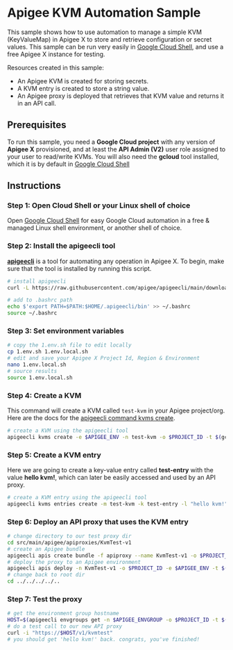 # Apigee KVM Automation Sample
This sample shows how to use automation to manage a simple KVM (KeyValueMap) in Apigee X to store and retrieve configuration or secret values. This sample can be run very easily in [Google Cloud Shell](https://shell.cloud.google.com), and use a free Apigee X instance for testing.

Resources created in this sample:
- An Apigee KVM is created for storing secrets.
- A KVM entry is created to store a string value.
- An Apigee proxy is deployed that retrieves that KVM value and returns it in an API call.

## Prerequisites
To run this sample, you need a **Google Cloud project** with any version of **Apigee X** provisioned, and at least the **API Admin (V2)** user role assigned to your user to read/write KVMs. You will also need the **gcloud** tool installed, which it is by default in [Google Cloud Shell](https://shell.cloud.google.com)

## Instructions

### Step 1: Open Cloud Shell or your Linux shell of choice
Open [Google Cloud Shell](https://shell.cloud.google.com) for easy Google Cloud automation in a free & managed Linux shell environment, or another shell of choice.

### Step 2: Install the apigeecli tool
[**apigeecli**](https://github.com/apigee/apigeecli) is a tool for automating any operation in Apigee X. To begin, make sure that the tool is installed by running this script.

```sh
# install apigeecli
curl -L https://raw.githubusercontent.com/apigee/apigeecli/main/downloadLatest.sh | sh -

# add to .bashrc path
echo $'export PATH=$PATH:$HOME/.apigeecli/bin' >> ~/.bashrc
source ~/.bashrc
```

### Step 3: Set environment variables
```sh
# copy the 1.env.sh file to edit locally
cp 1.env.sh 1.env.local.sh
# edit and save your Apigee X Project Id, Region & Environment
nano 1.env.local.sh
# source results
source 1.env.local.sh
```

### Step 4: Create a KVM
This command will create a KVM called `test-kvm` in your Apigee project/org. Here are the docs for the [apigeecli command kvms create](https://github.com/apigee/apigeecli/blob/main/docs/apigeecli_kvms_create.md).

```sh
# create a KVM using the apigeecli tool
apigeecli kvms create -e $APIGEE_ENV -n test-kvm -o $PROJECT_ID -t $(gcloud auth print-access-token)
```

### Step 5: Create a KVM entry
Here we are going to create a key-value entry called **test-entry** with the value **hello kvm!**, which can later be easily accessed and used by an API proxy.

```sh
# create a KVM entry using the apigeecli tool
apigeecli kvms entries create -m test-kvm -k test-entry -l "hello kvm!" -e $APIGEE_ENV -o $PROJECT_ID -t $(gcloud auth print-access-token)
```

### Step 6: Deploy an API proxy that uses the KVM entry

```sh
# change directory to our test proxy dir
cd src/main/apigee/apiproxies/KvmTest-v1
# create an Apigee bundle
apigeecli apis create bundle -f apiproxy --name KvmTest-v1 -o $PROJECT_ID -t $(gcloud auth print-access-token)
# deploy the proxy to an Apigee environment
apigeecli apis deploy -n KvmTest-v1 -o $PROJECT_ID -e $APIGEE_ENV -t $(gcloud auth print-access-token) --ovr
# change back to root dir
cd ../../../../..
```

### Step 7: Test the proxy

```sh
# get the environment group hostname
HOST=$(apigeecli envgroups get -n $APIGEE_ENVGROUP -o $PROJECT_ID -t $(gcloud auth print-access-token) | jq --raw-output '.hostnames[0]')
# do a test call to our new API proxy
curl -i "https://$HOST/v1/kvmtest"
# you should get 'hello kvm!' back. congrats, you've finished!
```